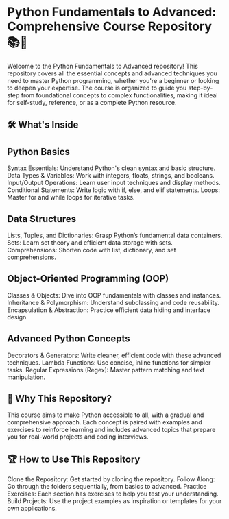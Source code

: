 # Python Fundamentals to Advanced: Comprehensive Course Repository 📚🐍
Welcome to the Python Fundamentals to Advanced repository! This repository covers all the essential concepts and advanced techniques you need to master Python programming, whether you're a beginner or looking to deepen your expertise. The course is organized to guide you step-by-step from foundational concepts to complex functionalities, making it ideal for self-study, reference, or as a complete Python resource.

## 🛠️ What's Inside
## Python Basics
Syntax Essentials: Understand Python's clean syntax and basic structure.
Data Types & Variables: Work with integers, floats, strings, and booleans.
Input/Output Operations: Learn user input techniques and display methods.
Conditional Statements: Write logic with if, else, and elif statements.
Loops: Master for and while loops for iterative tasks.

## Data Structures
Lists, Tuples, and Dictionaries: Grasp Python’s fundamental data containers.
Sets: Learn set theory and efficient data storage with sets.
Comprehensions: Shorten code with list, dictionary, and set comprehensions.

## Object-Oriented Programming (OOP)
Classes & Objects: Dive into OOP fundamentals with classes and instances.
Inheritance & Polymorphism: Understand subclassing and code reusability.
Encapsulation & Abstraction: Practice efficient data hiding and interface design.

## Advanced Python Concepts
Decorators & Generators: Write cleaner, efficient code with these advanced techniques.
Lambda Functions: Use concise, inline functions for simpler tasks.
Regular Expressions (Regex): Master pattern matching and text manipulation.

## 🎯 Why This Repository?
This course aims to make Python accessible to all, with a gradual and comprehensive approach. Each concept is paired with examples and exercises to reinforce learning and includes advanced topics that prepare you for real-world projects and coding interviews.

## 🏆 How to Use This Repository
Clone the Repository: Get started by cloning the repository.
Follow Along: Go through the folders sequentially, from basics to advanced.
Practice Exercises: Each section has exercises to help you test your understanding.
Build Projects: Use the project examples as inspiration or templates for your own applications.




